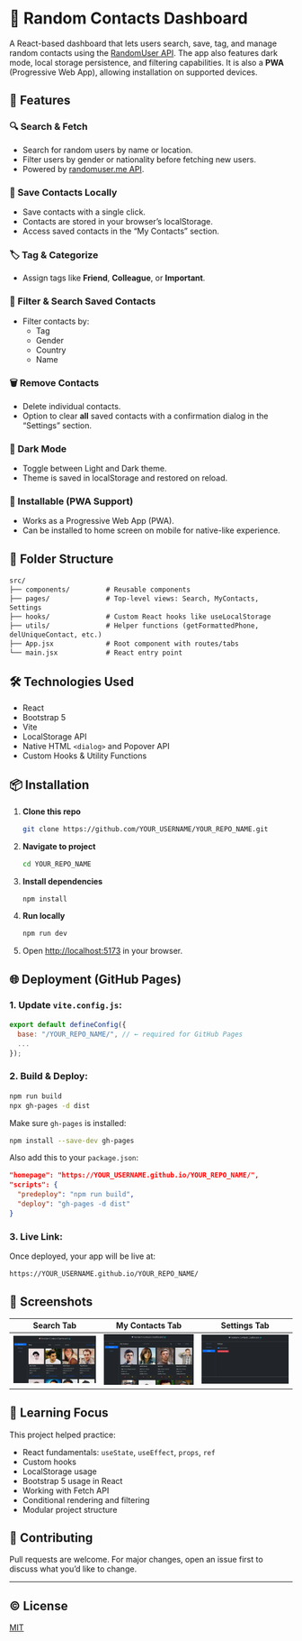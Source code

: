 # 💼 Random Contacts Dashboard

A React-based dashboard that lets users search, save, tag, and manage random contacts using the [RandomUser API](https://randomuser.me/). The app also features dark mode, local storage persistence, and filtering capabilities. It is also a **PWA** (Progressive Web App), allowing installation on supported devices.

## 🚀 Features

### 🔍 Search & Fetch

- Search for random users by name or location.
- Filter users by gender or nationality before fetching new users.
- Powered by [randomuser.me API](https://randomuser.me/).

### 💾 Save Contacts Locally

- Save contacts with a single click.
- Contacts are stored in your browser’s localStorage.
- Access saved contacts in the “My Contacts” section.

### 🏷️ Tag & Categorize

- Assign tags like **Friend**, **Colleague**, or **Important**.

### 🔎 Filter & Search Saved Contacts

- Filter contacts by:
  - Tag
  - Gender
  - Country
  - Name

### 🗑️ Remove Contacts

- Delete individual contacts.
- Option to clear **all** saved contacts with a confirmation dialog in the “Settings” section.

### 🌙 Dark Mode

- Toggle between Light and Dark theme.
- Theme is saved in localStorage and restored on reload.

### 📲 Installable (PWA Support)

- Works as a Progressive Web App (PWA).
- Can be installed to home screen on mobile for native-like experience.

## 📂 Folder Structure

```
src/
├── components/         # Reusable components
├── pages/              # Top-level views: Search, MyContacts, Settings
├── hooks/              # Custom React hooks like useLocalStorage
├── utils/              # Helper functions (getFormattedPhone, delUniqueContact, etc.)
├── App.jsx             # Root component with routes/tabs
└── main.jsx            # React entry point
```

## 🛠️ Technologies Used

- React
- Bootstrap 5
- Vite
- LocalStorage API
- Native HTML `<dialog>` and Popover API
- Custom Hooks & Utility Functions

## 📦 Installation

1. **Clone this repo**

   ```bash
   git clone https://github.com/YOUR_USERNAME/YOUR_REPO_NAME.git
   ```

2. **Navigate to project**

   ```bash
   cd YOUR_REPO_NAME
   ```

3. **Install dependencies**

   ```bash
   npm install
   ```

4. **Run locally**

   ```bash
   npm run dev
   ```

5. Open [http://localhost:5173](http://localhost:5173) in your browser.

## 🌐 Deployment (GitHub Pages)

### 1. Update `vite.config.js`:

```js
export default defineConfig({
  base: "/YOUR_REPO_NAME/", // ← required for GitHub Pages
  ...
});
```

### 2. Build & Deploy:

```bash
npm run build
npx gh-pages -d dist
```

Make sure `gh-pages` is installed:

```bash
npm install --save-dev gh-pages
```

Also add this to your `package.json`:

```json
"homepage": "https://YOUR_USERNAME.github.io/YOUR_REPO_NAME/",
"scripts": {
  "predeploy": "npm run build",
  "deploy": "gh-pages -d dist"
}
```

### 3. Live Link:

Once deployed, your app will be live at:

```
https://YOUR_USERNAME.github.io/YOUR_REPO_NAME/
```

## 📸 Screenshots

| Search Tab                          | My Contacts Tab                         | Settings Tab                            |
| ----------------------------------- | --------------------------------------- | --------------------------------------- |
| ![Search](./screenshots/search.png) | ![Contacts](./screenshots/contacts.png) | ![Settings](./screenshots/settings.png) |

## 🧠 Learning Focus

This project helped practice:

- React fundamentals: `useState`, `useEffect`, `props`, `ref`
- Custom hooks
- LocalStorage usage
- Bootstrap 5 usage in React
- Working with Fetch API
- Conditional rendering and filtering
- Modular project structure

## 🤝 Contributing

Pull requests are welcome. For major changes, open an issue first to discuss what you’d like to change.

---

## © License

[MIT](./LICENSE)

